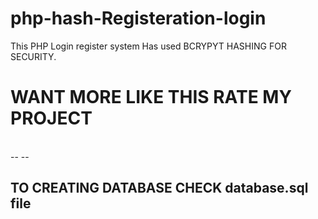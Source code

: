 # php-hash-Registeration-login

This PHP Login register system Has used BCRYPYT HASHING FOR SECURITY.<br>

 <h1>WANT MORE LIKE THIS RATE MY PROJECT</h1><br>
--
--

<h2>TO CREATING DATABASE  CHECK database.sql file</h2>

